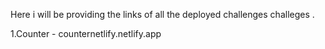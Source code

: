 Here i will be providing the links of all the  deployed challenges challeges .

1.Counter - counternetlify.netlify.app
